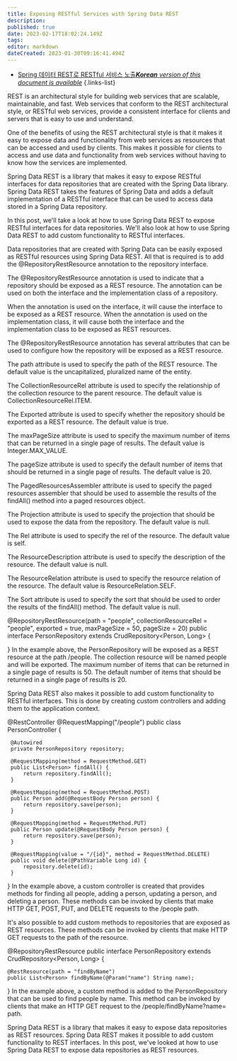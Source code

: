 ```yaml
---
title: Exposing RESTful Services with Spring Data REST
description: 
published: true
date: 2023-02-17T18:02:24.149Z
tags: 
editor: markdown
dateCreated: 2023-01-30T09:16:41.494Z
---
```


- [Spring 데이터 REST로 RESTful 서비스 노출***Korean** version of this document is available*](/ko/Knowledge-base/Spring-Boot/exposing-restful-services-with-spring-data-rest)
{.links-list}


REST is an architectural style for building web services that are scalable, maintainable, and fast. Web services that conform to the REST architectural style, or RESTful web services, provide a consistent interface for clients and servers that is easy to use and understand.

One of the benefits of using the REST architectural style is that it makes it easy to expose data and functionality from web services as resources that can be accessed and used by clients. This makes it possible for clients to access and use data and functionality from web services without having to know how the services are implemented.

Spring Data REST is a library that makes it easy to expose RESTful interfaces for data repositories that are created with the Spring Data library. Spring Data REST takes the features of Spring Data and adds a default implementation of a RESTful interface that can be used to access data stored in a Spring Data repository.

In this post, we'll take a look at how to use Spring Data REST to expose RESTful interfaces for data repositories. We'll also look at how to use Spring Data REST to add custom functionality to RESTful interfaces.

Data repositories that are created with Spring Data can be easily exposed as RESTful resources using Spring Data REST. All that is required is to add the @RepositoryRestResource annotation to the repository interface.

The @RepositoryRestResource annotation is used to indicate that a repository should be exposed as a REST resource. The annotation can be used on both the interface and the implementation class of a repository.

When the annotation is used on the interface, it will cause the interface to be exposed as a REST resource. When the annotation is used on the implementation class, it will cause both the interface and the implementation class to be exposed as REST resources.

The @RepositoryRestResource annotation has several attributes that can be used to configure how the repository will be exposed as a REST resource.

The path attribute is used to specify the path of the REST resource. The default value is the uncapitalized, pluralized name of the entity.

The CollectionResourceRel attribute is used to specify the relationship of the collection resource to the parent resource. The default value is CollectionResourceRel.ITEM.

The Exported attribute is used to specify whether the repository should be exported as a REST resource. The default value is true.

The maxPageSize attribute is used to specify the maximum number of items that can be returned in a single page of results. The default value is Integer.MAX_VALUE.

The pageSize attribute is used to specify the default number of items that should be returned in a single page of results. The default value is 20.

The PagedResourcesAssembler attribute is used to specify the paged resources assembler that should be used to assemble the results of the findAll() method into a paged resources object.

The Projection attribute is used to specify the projection that should be used to expose the data from the repository. The default value is null.

The Rel attribute is used to specify the rel of the resource. The default value is self.

The ResourceDescription attribute is used to specify the description of the resource. The default value is null.

The ResourceRelation attribute is used to specify the resource relation of the resource. The default value is ResourceRelation.SELF.

The Sort attribute is used to specify the sort that should be used to order the results of the findAll() method. The default value is null.

@RepositoryRestResource(path = "people", collectionResourceRel = "people", exported = true, maxPageSize = 50, pageSize = 20)
public interface PersonRepository extends CrudRepository<Person, Long> {

}
In the example above, the PersonRepository will be exposed as a REST resource at the path /people. The collection resource will be named people and will be exported. The maximum number of items that can be returned in a single page of results is 50. The default number of items that should be returned in a single page of results is 20.

Spring Data REST also makes it possible to add custom functionality to RESTful interfaces. This is done by creating custom controllers and adding them to the application context.

 @RestController
 @RequestMapping("/people")
 public class PersonController {

     @Autowired
     private PersonRepository repository;

     @RequestMapping(method = RequestMethod.GET)
     public List<Person> findAll() {
         return repository.findAll();
     }

     @RequestMapping(method = RequestMethod.POST)
     public Person add(@RequestBody Person person) {
         return repository.save(person);
     }

     @RequestMapping(method = RequestMethod.PUT)
     public Person update(@RequestBody Person person) {
         return repository.save(person);
     }

     @RequestMapping(value = "/{id}", method = RequestMethod.DELETE)
     public void delete(@PathVariable Long id) {
         repository.delete(id);
     }
 }
In the example above, a custom controller is created that provides methods for finding all people, adding a person, updating a person, and deleting a person. These methods can be invoked by clients that make HTTP GET, POST, PUT, and DELETE requests to the /people path.

It's also possible to add custom methods to repositories that are exposed as REST resources. These methods can be invoked by clients that make HTTP GET requests to the path of the resource.

@RepositoryRestResource
public interface PersonRepository extends CrudRepository<Person, Long> {

    @RestResource(path = "findByName")
    public List<Person> findByName(@Param("name") String name);
}
In the example above, a custom method is added to the PersonRepository that can be used to find people by name. This method can be invoked by clients that make an HTTP GET request to the /people/findByName?name=<name> path.

 Spring Data REST is a library that makes it easy to expose data repositories as REST resources. Spring Data REST makes it possible to add custom functionality to REST interfaces. In this post, we've looked at how to use Spring Data REST to expose data repositories as REST resources.